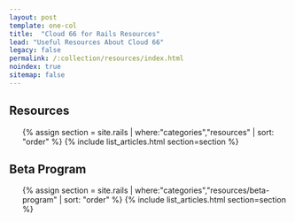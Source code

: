 ```yaml
---
layout: post
template: one-col
title:  "Cloud 66 for Rails Resources"
lead: "Useful Resources About Cloud 66"
legacy: false
permalink: /:collection/resources/index.html
noindex: true
sitemap: false
---
```


<div class="Toc Toc--howto">
    <h2>Resources</h2>
    <ul>
    {% assign section = site.rails | where:"categories","resources" | sort: "order" %}
    {% include list_articles.html section=section %}
    </ul>
    <h2>Beta Program</h2>
    <ul>
    {% assign section = site.rails | where:"categories","resources/beta-program" | sort: "order" %}
    {% include list_articles.html section=section %}
    </ul>

</div><!--/.Toc-->
